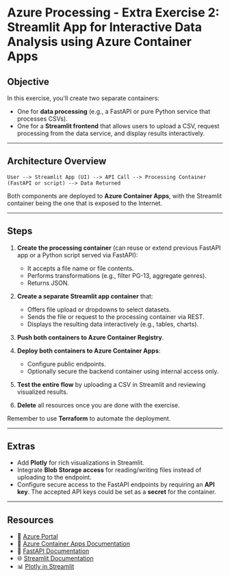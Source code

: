 # Azure Processing - Extra Exercise 2: Streamlit App for Interactive Data Analysis using Azure Container Apps

## **Objective**

In this exercise, you'll create two separate containers:

- One for **data processing** (e.g., a FastAPI or pure Python service that processes CSVs).
- One for a **Streamlit frontend** that allows users to upload a CSV, request processing from the data service, and display results interactively.

---

## **Architecture Overview**

```
User --> Streamlit App (UI) --> API Call --> Processing Container (FastAPI or script) --> Data Returned
```

Both components are deployed to **Azure Container Apps**, with the Streamlit container being the one that is exposed to the Internet.

---

## **Steps**

1. **Create the processing container** (can reuse or extend previous FastAPI app or a Python script served via FastAPI):

   * It accepts a file name or file contents.
   * Performs transformations (e.g., filter PG-13, aggregate genres).
   * Returns JSON.

2. **Create a separate Streamlit app container** that:

   * Offers file upload or dropdowns to select datasets.
   * Sends the file or request to the processing container via REST.
   * Displays the resulting data interactively (e.g., tables, charts).

3. **Push both containers to Azure Container Registry**.

4. **Deploy both containers to Azure Container Apps**:

   * Configure public endpoints.
   * Optionally secure the backend container using internal access only.

5. **Test the entire flow** by uploading a CSV in Streamlit and reviewing visualized results.
6. **Delete** all resources once you are done with the exercise.

Remember to use **Terraform** to automate the deployment.

---

## **Extras**

- Add **Plotly** for rich visualizations in Streamlit.
- Integrate **Blob Storage access** for reading/writing files instead of uploading to the endpoint.
- Configure secure access to the FastAPI endpoints by requiring an **API key**. The accepted API keys could be set as a **secret** for the container.

---

## **Resources**

- 📌 [Azure Portal](https://portal.azure.com)  
- 📖 [Azure Container Apps Documentation](https://learn.microsoft.com/en-us/azure/container-apps/)
- 📖 [FastAPI Documentation](https://fastapi.tiangolo.com/)
- 🌐 [Streamlit Documentation](https://docs.streamlit.io/)
- 📊 [Plotly in Streamlit](https://docs.streamlit.io/develop/api-reference/charts/st.plotly_chart)
